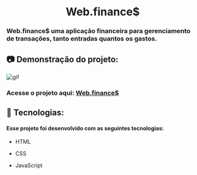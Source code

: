 <h1 align="center">Web.finance$</h1>

### Web.finance$ uma aplicação financeira para gerenciamento de transações, tanto entradas quantos os gastos.

## :camera: Demonstração do projeto: 
<img alt="gif" src="https://github.com/Hebert324/Web.finances/blob/main/gif/web.finance.gif">

### Acesse o projeto aqui: <a href="https://hebert324.github.io/Web.finances/">Web.finance$</a>

## :rocket: Tecnologias:

#### Esse projeto foi desenvolvido com as seguintes tecnologias:

- HTML

- CSS

- JavaScript
